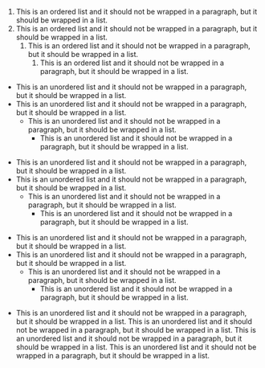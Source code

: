 1. This is an ordered list and it should not be wrapped in a paragraph, but it
   should be wrapped in a list.
2. This is an ordered list and it should not be wrapped in a paragraph, but it
   should be wrapped in a list.
   1. This is an ordered list and it should not be wrapped in a paragraph, but it
      should be wrapped in a list.
      1. This is an ordered list and it should not be wrapped in a paragraph, but it
         should be wrapped in a list.

- This is an unordered list and it should not be wrapped in a paragraph, but it
  should be wrapped in a list.
- This is an unordered list and it should not be wrapped in a paragraph, but it
  should be wrapped in a list.
  - This is an unordered list and it should not be wrapped in a paragraph, but it
    should be wrapped in a list.
    - This is an unordered list and it should not be wrapped in a paragraph, but it
      should be wrapped in a list.

+ This is an unordered list and it should not be wrapped in a paragraph, but it
  should be wrapped in a list.
+ This is an unordered list and it should not be wrapped in a paragraph, but it
  should be wrapped in a list.
  + This is an unordered list and it should not be wrapped in a paragraph, but it
    should be wrapped in a list.
    + This is an unordered list and it should not be wrapped in a paragraph, but it
      should be wrapped in a list.

* This is an unordered list and it should not be wrapped in a paragraph, but it
  should be wrapped in a list.
* This is an unordered list and it should not be wrapped in a paragraph, but it
  should be wrapped in a list.
  * This is an unordered list and it should not be wrapped in a paragraph, but it
    should be wrapped in a list.
    * This is an unordered list and it should not be wrapped in a paragraph, but it
      should be wrapped in a list.

- This is an unordered list and it should not be wrapped in a paragraph, but it
  should be wrapped in a list. This is an unordered list and it should not be
  wrapped in a paragraph, but it should be wrapped in a list. This is an unordered
  list and it should not be wrapped in a paragraph, but it should be wrapped in a
  list. This is an unordered list and it should not be wrapped in a paragraph, but
  it should be wrapped in a list.
